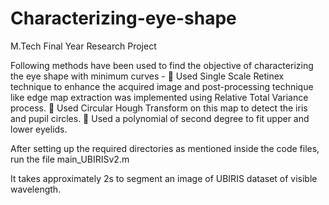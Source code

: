 # Characterizing-eye-shape
M.Tech Final Year Research Project 

Following methods have been used to find the objective of characterizing the eye shape with minimum curves - 
 Used Single Scale Retinex technique to enhance the acquired image and post-processing
technique like edge map extraction was implemented using Relative Total Variance process.
 Used Circular Hough Transform on this map to detect the iris and pupil circles.
 Used a polynomial of second degree to fit upper and lower eyelids.

After setting up the required directories as mentioned inside the code files, run the file main_UBIRISv2.m

It takes approximately 2s to segment an image of UBIRIS dataset of visible wavelength.
